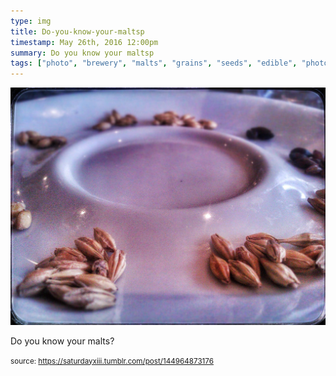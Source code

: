 ```yaml
---
type: img
title: Do-you-know-your-maltsp
timestamp: May 26th, 2016 12:00pm
summary: Do you know your maltsp 
tags: ["photo", "brewery", "malts", "grains", "seeds", "edible", "photography"]
---
```

<img src="../media/144964873176.jpg"/>
                                                                                          
Do you know your malts?
 
                                    
                
                
                
                
                                
<small>source: https://saturdayxiii.tumblr.com/post/144964873176</small>